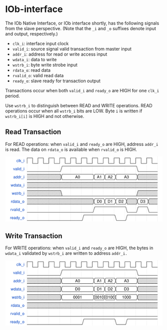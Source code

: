 <!--
SPDX-FileCopyrightText: 2024 IObundle

SPDX-License-Identifier: MIT
-->

# IOb-interface

The IOb Native Interface, or IOb interface shortly, has the following signals
from the slave perspective. (Note that the `_i` and `_o` suffixes denote input
and output, respectively.)
- `clk_i`: interface input clock
- `valid_i`: source signal valid transaction from master input
- `addr_i`: address for read or write access input
- `wdata_i`: data to write
- `wstrb_i`: byte write strobe input
- `rdata_o`: read data
- `rvalid_o`: valid read data
- `ready_o`: slave ready for transaction output

Transactions occur when both `valid_i` and `ready_o` are HIGH for one `clk_i`
period.

Use `wstrb_i` to distinguish between READ and WRITE operations. READ operations
occur when all `wstrb_i` bits are LOW.
Byte `i` is written if `wstrb_i[i]` is HIGH and not otherwise.

## Read Transaction
For READ operations: when `valid_i` and `ready_o` are HIGH, address `addr_i` is
read. The data on `rdata_o` is available when `rvalid_o` is HIGH.

![Example Read Transaction](iob_if_read.png "Read Transaction")

## Write Transaction
For WRITE operations: when `valid_i` and `ready_o` are HIGH, the bytes in
`wdata_i` validated by `wstrb_i` are written to address `addr_i.`

![Example Write Transaction](iob_if_write.png "Write Transaction")
